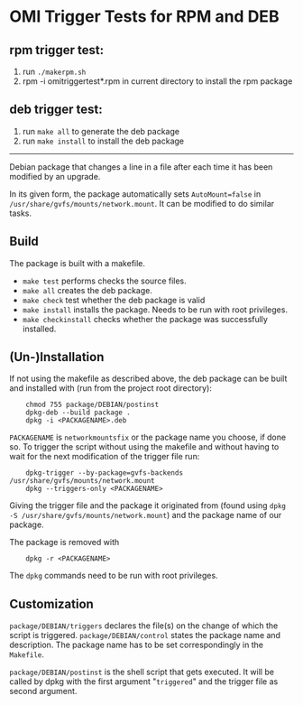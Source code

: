 # OMI Trigger Tests for RPM and DEB

## rpm trigger test:
1. run `./makerpm.sh`
2. rpm -i omitriggertest*.rpm in current directory to install the rpm package

## deb trigger test:
1. run `make all` to generate the deb package
2. run `make install` to install the deb package

------------------------------------------------------------------------------------------------------

Debian package that changes a line in a file after each time it has been modified by an upgrade.

In its given form, the package automatically sets `AutoMount=false` in `/usr/share/gvfs/mounts/network.mount`. It can be modified to do similar tasks.

## Build
The package is built with a makefile.

* `make test` performs checks the source files.
* `make all` creates the deb package.
* `make check` test whether the deb package is valid
* `make install` installs the package. Needs to be run with root privileges.
* `make checkinstall` checks whether the package was successfully installed.

## (Un-)Installation
If not using the makefile as described above, the deb package can be built and installed with (run from the project root directory):

	    chmod 755 package/DEBIAN/postinst
	    dpkg-deb --build package .
        dpkg -i <PACKAGENAME>.deb

`PACKAGENAME` is `networkmountsfix` or the package name you choose, if done so. To trigger the script without using the makefile and without having to wait for the next modification of the trigger file run:

	    dpkg-trigger --by-package=gvfs-backends /usr/share/gvfs/mounts/network.mount
	    dpkg --triggers-only <PACKAGENAME>

Giving the trigger file and the package it originated from (found using `dpkg -S /usr/share/gvfs/mounts/network.mount`) and the package name of our package.

The package is removed with

        dpkg -r <PACKAGENAME>

The `dpkg` commands need to be run with root privileges.

## Customization
`package/DEBIAN/triggers` declares the file(s) on the change of which the script is triggered. `package/DEBIAN/control` states the package name and description. The package name has to be set correspondingly in the `Makefile`.

`package/DEBIAN/postinst` is the shell script that gets executed. It will be  called by dpkg with the first argument "`triggered`" and the trigger file as second argument.
